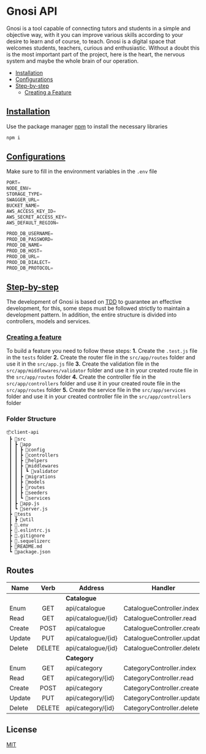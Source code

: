 # Gnosi API

Gnosi is a tool capable of connecting tutors and students in a simple and objective way, with it you can improve various skills according to your desire to learn and of course, to teach. Gnosi is a digital space that welcomes students, teachers, curious and enthusiastic.
Without a doubt this is the most important part of the project, here is the heart, the nervous system and maybe the whole brain of our operation.

- [Installation](#installation)
- [Configurations](#configurations)
- [Step-by-step](#step-by-step)
    - [Creating a Feature](#create-feature)



## [Installation](#installation)

Use the package manager [npm](http://npmjs.com/) to install the necessary libraries

```bash
npm i
```

## [Configurations](#configurations)

Make sure to fill in the environment variables in the `.env` file

```python
PORT=
NODE_ENV=
STORAGE_TYPE=
SWAGGER_URL=
BUCKET_NAME=
AWS_ACCESS_KEY_ID=
AWS_SECRET_ACCESS_KEY=
AWS_DEFAULT_REGION=

PROD_DB_USERNAME=
PROD_DB_PASSWORD=
PROD_DB_NAME=
PROD_DB_HOST=
PROD_DB_URL=
PROD_DB_DIALECT=
PROD_DB_PROTOCOL=
```

## [Step-by-step](#step-by-step)

The development of Gnosi is based on [TDD](https://en.wikipedia.org/wiki/Test-driven_development) to guarantee an effective development, for this, some steps must be followed strictly to maintain a development pattern. In addition, the entire structure is divided into controllers, models and services.

### [Creating a feature](#create-feature)
To build a feature you need to follow these steps:
**1.** Create the `.test.js` file in the `tests` folder
**2.** Create the router file in the `src/app/routes` folder and use it in the `src/app.js` file
**3.** Create the validation file in the `src/app/middlewares/validator` folder and use it in your created route file in the `src/app/routes` folder
**4.** Create the controller file in the `src/app/controllers` folder and use it in your created route file in the `src/app/routes` folder
**5.** Create the service file in the `src/app/services` folder and use it in your created controller file in the `src/app/controllers` folder

### Folder Structure

```
📦client-api
 ┣ 📂src
 ┃ ┣ 📂app
 ┃ ┃ ┣ 📂config
 ┃ ┃ ┣ 📂controllers
 ┃ ┃ ┣ 📂helpers
 ┃ ┃ ┣ 📂middlewares
 ┃ ┃ ┃ ┗ 📂validator
 ┃ ┃ ┣ 📂migrations
 ┃ ┃ ┣ 📂models
 ┃ ┃ ┣ 📂routes
 ┃ ┃ ┣ 📂seeders
 ┃ ┃ ┗ 📂services
 ┃ ┣ 📜app.js
 ┃ ┗ 📜server.js
 ┣ 📂tests
 ┃ ┣ 📂util
 ┣ 📜.env
 ┣ 📜.eslintrc.js
 ┣ 📜.gitignore
 ┣ 📜.sequelizerc
 ┣ 📜README.md
 ┗ 📜package.json
```

## Routes

| Name   |  Verb  | Address            | Handler                    |
| ------ | :----: | ------------------ | -------------------------- |
|        |        | **Catalogue**      |
| Enum   |  GET   | api/catalogue      | CatalogueController.index  |
| Read   |  GET   | api/catalogue/{id} | CatalogueController.read   |
| Create |  POST  | api/catalogue      | CatalogueController.create |
| Update |  PUT   | api/catalogue/{id} | CatalogueController.update |
| Delete | DELETE | api/catalogue/{id} | CatalogueController.delete |
|        |        | **Category**       |
| Enum   |  GET   | api/category       | CategoryController.index   |
| Read   |  GET   | api/category/{id}  | CategoryController.read    |
| Create |  POST  | api/category       | CategoryController.create  |
| Update |  PUT   | api/category/{id}  | CategoryController.update  |
| Delete | DELETE | api/category/{id}  | CategoryController.delete  |

## License

[MIT](https://choosealicense.com/licenses/mit/)
